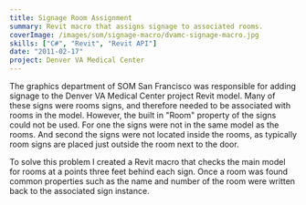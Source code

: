 ```yaml
---
title: Signage Room Assignment
summary: Revit macro that assigns signage to associated rooms.
coverImage: /images/som/signage-macro/dvamc-signage-macro.jpg
skills: ["C#", "Revit", "Revit API"]
date: "2011-02-17"
project: Denver VA Medical Center
---
```


The graphics department of SOM San Francisco was responsible for adding signage to the Denver VA Medical Center project Revit model. Many of these signs were rooms signs, and therefore needed to be associated with rooms in the model. However, the built in "Room" property of the signs could not be used. For one the signs were not in the same model as the rooms. And second the signs were not located inside the rooms, as typically room signs are placed just outside the room next to the door.

To solve this problem I created a Revit macro that checks the main model for rooms at a points three feet behind each sign. Once a room was found common properties such as the name and number of the room were written back to the associated sign instance.
